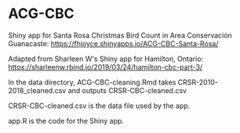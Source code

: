 # ACG-CBC

Shiny app for Santa Rosa Christmas Bird Count in Area Conservación Guanacaste: https://fhjoyce.shinyapps.io/ACG-CBC-Santa-Rosa/

Adapted from Sharleen W's Shiny app for Hamilton, Ontario: https://sharleenw.rbind.io/2019/03/24/hamilton-cbc-part-3/

In the data directory, ACG-CBC-cleaning.Rmd takes CRSR-2010-2018_cleaned.csv and outputs CRSR-CBC-cleaned.csv

CRSR-CBC-cleaned.csv is the data file used by the app.

app.R is the code for the Shiny app.
